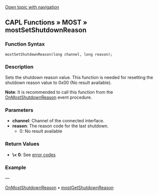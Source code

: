 [Open topic with navigation](../../../../../CANoeDEFamily.htm#Topics/CAPLFunctions/MOST/Functions/CAPLfunctionMOSTSetShutdownReason.md)

## CAPL Functions » MOST » mostSetShutdownReason

### Function Syntax

```plaintext
mostSetShutdownReason(long channel, long reason);
```

### Description

Sets the shutdown reason value. This function is needed for resetting the shutdown reason value to 0x00 (No result available).

**Note**: It is recommended to call this function from the [OnMostShutdownReason](../EventProcedures/CAPLfunctionOnMostShutdownReason.md) event procedure.

### Parameters

- **channel**: Channel of the connected interface.
- **reason**: The reason code for the last shutdown.
  - 0: No result available

### Return Values

- **\\\< 0**: See [error codes](../CAPLfunctionsMOSTErrorCodes.md)

### Example

—

[OnMostShutdownReason](../EventProcedures/CAPLfunctionOnMostShutdownReason.md) • [mostGetShutdownReason](CAPLfunctionMOSTGetShutdownReason.md)
